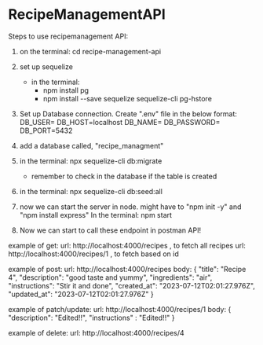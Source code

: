 # RecipeManagementAPI
Steps to use recipemanagement API:

1. on the terminal: cd recipe-management-api
2. set up sequelize
     - in the terminal:
       - npm install pg
       - npm install --save sequelize sequelize-cli pg-hstore
3. Set up Database connection. Create ".env" file in the below format:
      DB_USER=<user name>
      DB_HOST=localhost
      DB_NAME=<database name>
      DB_PASSWORD=<user password>
      DB_PORT=5432

4. add a database called, "recipe_managment"
  
5. in the terminal: npx sequelize-cli db:migrate
     - remember to check in the database if the table is created
6. in the terminal: npx sequelize-cli db:seed:all
7. now we can start the server in node. might have to "npm init -y" and "npm install express"
    In the terminal: npm start

8. Now we can start to call these endpoint in postman API!

example of get: 
url: http://localhost:4000/recipes , to fetch all recipes
url: http://localhost:4000/recipes/1 , to fetch based on id

example of post:
url: http://localhost:4000/recipes
body: 
 {
    "title": "Recipe 4",
    "description": "good taste and yummy",
    "ingredients": "air",
    "instructions": "Stir it and done",
    "created_at": "2023-07-12T02:01:27.976Z",
    "updated_at": "2023-07-12T02:01:27.976Z"
}

example of patch/update:
url: http://localhost:4000/recipes/1
body:
{
    "description": "Edited!!",
    "instructions" : "Edited!!"
}

example of delete:
url: http://localhost:4000/recipes/4


             

